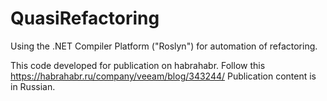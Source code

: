 # QuasiRefactoring
Using the .NET Compiler Platform ("Roslyn") for automation of refactoring.

This code developed for publication on habrahabr. Follow this https://habrahabr.ru/company/veeam/blog/343244/
Publication content is in Russian.
